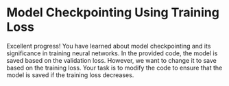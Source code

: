 # Model Checkpointing Using Training Loss

Excellent progress! You have learned about model checkpointing and its significance in training neural networks. In the provided code, the model is saved based on the validation loss. However, we want to change it to save based on the training loss. Your task is to modify the code to ensure that the model is saved if the training loss decreases.